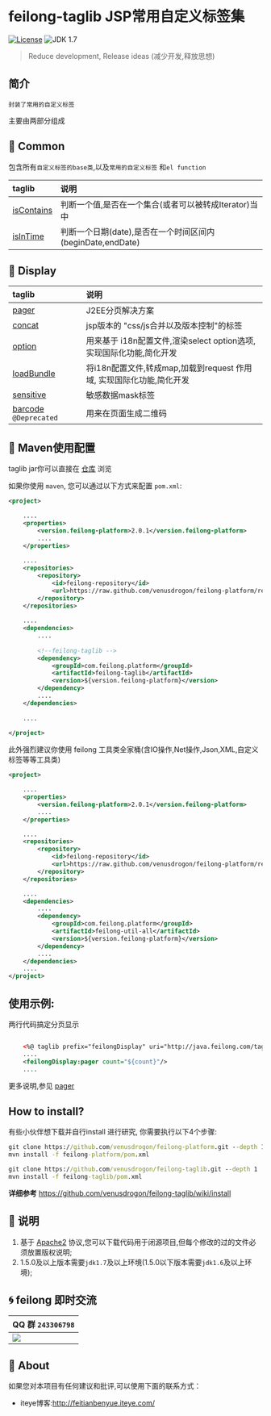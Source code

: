 feilong-taglib JSP常用自定义标签集
================

[![License](http://img.shields.io/:license-apache-blue.svg)](http://www.apache.org/licenses/LICENSE-2.0.html)
![JDK 1.7](https://img.shields.io/badge/JDK-1.7-green.svg "JDK 1.7")

> Reduce development, Release ideas (减少开发,释放思想)

## 简介

`封装了常用的自定义标签`

主要由两部分组成

## :rat: Common

包含所有`自定义标签的base类`,以及`常用的自定义标签` 和`el function`

taglib	|说明	
:---- | :---------
[isContains](https://github.com/venusdrogon/feilong-taglib/wiki/feilong-isContains "isContains") 	|判断一个值,是否在一个集合(或者可以被转成Iterator)当中
[isInTime](https://github.com/venusdrogon/feilong-taglib/wiki/feilong-isInTime "isInTime") 	|判断一个日期(date),是否在一个时间区间内(beginDate,endDate)


## :dromedary_camel: Display

taglib	|说明	
:---- | :---------
[pager](https://github.com/venusdrogon/feilong-taglib/wiki/feilongDisplay-pager "J2EE分页解决方案") 	|J2EE分页解决方案
[concat](https://github.com/venusdrogon/feilong-taglib/wiki/feilongDisplay-concat "feilongDisplay concat")  	| jsp版本的 "css/js合并以及版本控制"的标签 
[option](https://github.com/venusdrogon/feilong-taglib/wiki/feilongDisplay-option "feilongDisplay-option")  	|用来基于 i18n配置文件,渲染select option选项,实现国际化功能,简化开发
[loadBundle](https://github.com/venusdrogon/feilong-taglib/wiki/feilongDisplay-loadBundle "feilongDisplay-loadBundle")  	|将i18n配置文件,转成map,加载到request 作用域, 实现国际化功能,简化开发
[sensitive](https://github.com/venusdrogon/feilong-taglib/wiki/feilongDisplay-sensitive "feilongDisplay sensitive")  	|敏感数据mask标签
[barcode](https://github.com/venusdrogon/feilong-taglib/wiki/feilongDisplay-barcode "feilongDisplay barcode") `@Deprecated` 	|用来在页面生成二维码

## :dragon: Maven使用配置

taglib jar你可以直接在 [仓库]( https://github.com/venusdrogon/feilong-platform/tree/repository/com/feilong/platform/feilong-taglib "仓库") 浏览 

如果你使用 `maven`, 您可以通过以下方式来配置 `pom.xml`:

```XML
<project>

	....
	<properties>
		<version.feilong-platform>2.0.1</version.feilong-platform>
		....
	</properties>
	
	....
	<repositories>
		<repository>
			<id>feilong-repository</id>
			<url>https://raw.github.com/venusdrogon/feilong-platform/repository</url>
		</repository>
	</repositories>
	
	....
	<dependencies>
		....
		
		<!--feilong-taglib -->
		<dependency>
			<groupId>com.feilong.platform</groupId>
			<artifactId>feilong-taglib</artifactId>
			<version>${version.feilong-platform}</version>
		</dependency>
		....
	</dependencies>
	
	....
	
</project>
```


此外强烈建议你使用 feilong 工具类全家桶(含IO操作,Net操作,Json,XML,自定义标签等等工具类)


```XML
<project>

	....
	<properties>
		<version.feilong-platform>2.0.1</version.feilong-platform>
		....
	</properties>

	....
	<repositories>
		<repository>
			<id>feilong-repository</id>
			<url>https://raw.github.com/venusdrogon/feilong-platform/repository</url>
		</repository>
	</repositories>

	....
	<dependencies>
		....
		<dependency>
			<groupId>com.feilong.platform</groupId>
			<artifactId>feilong-util-all</artifactId>
			<version>${version.feilong-platform}</version>
		</dependency>
		....
	</dependencies>
	....
</project>
```


## 使用示例:

两行代码搞定分页显示

```XML

	<%@ taglib prefix="feilongDisplay" uri="http://java.feilong.com/tags-display"%>
	....
	<feilongDisplay:pager count="${count}"/>
	....
```

更多说明,参见 [pager](https://github.com/venusdrogon/feilong-taglib/wiki/feilongDisplay-pager "J2EE分页解决方案")

## How to install?

有些小伙伴想下载并自行install 进行研究, 你需要执行以下4个步骤:

```bat
git clone https://github.com/venusdrogon/feilong-platform.git --depth 1
mvn install -f feilong-platform/pom.xml

git clone https://github.com/venusdrogon/feilong-taglib.git --depth 1
mvn install -f feilong-taglib/pom.xml
```

**详细参考** https://github.com/venusdrogon/feilong-taglib/wiki/install

## :memo: 说明

1. 基于 [Apache2](https://www.apache.org/licenses/LICENSE-2.0) 协议,您可以下载代码用于闭源项目,但每个修改的过的文件必须放置版权说明;
1. 1.5.0及以上版本需要`jdk1.7`及以上环境(1.5.0以下版本需要`jdk1.6`及以上环境);

## :cyclone: feilong 即时交流

|QQ 群 `243306798`
|:---------
|![](http://i.imgur.com/cIfglCa.png)

## :panda_face: About

如果您对本项目有任何建议和批评,可以使用下面的联系方式：

* iteye博客:http://feitianbenyue.iteye.com/